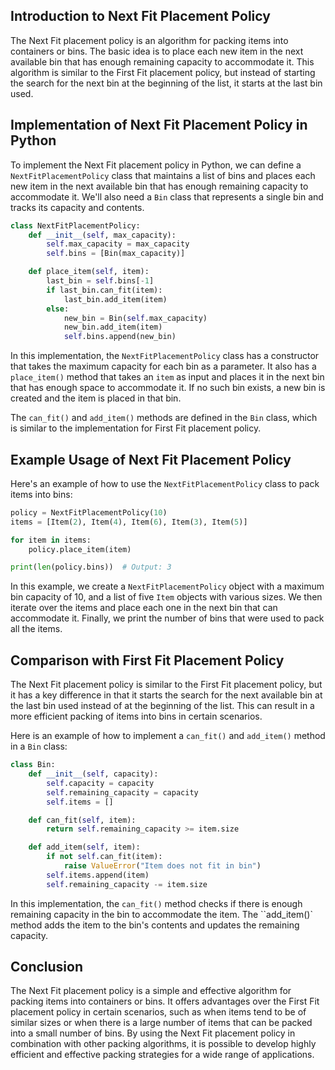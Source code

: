 ## Introduction to Next Fit Placement Policy

The Next Fit placement policy is an algorithm for packing items into containers or bins. The basic idea is to place each new item in the next available bin that has enough remaining capacity to accommodate it. This algorithm is similar to the First Fit placement policy, but instead of starting the search for the next bin at the beginning of the list, it starts at the last bin used.

## Implementation of Next Fit Placement Policy in Python

To implement the Next Fit placement policy in Python, we can define a `NextFitPlacementPolicy` class that maintains a list of bins and places each new item in the next available bin that has enough remaining capacity to accommodate it. We'll also need a `Bin` class that represents a single bin and tracks its capacity and contents.

```python
class NextFitPlacementPolicy:
    def __init__(self, max_capacity):
        self.max_capacity = max_capacity
        self.bins = [Bin(max_capacity)]

    def place_item(self, item):
        last_bin = self.bins[-1]
        if last_bin.can_fit(item):
            last_bin.add_item(item)
        else:
            new_bin = Bin(self.max_capacity)
            new_bin.add_item(item)
            self.bins.append(new_bin)
```
In this implementation, the `NextFitPlacementPolicy` class has a constructor that takes the maximum capacity for each bin as a parameter. It also has a `place_item()` method that takes an `item` as input and places it in the next bin that has enough space to accommodate it. If no such bin exists, a new bin is created and the item is placed in that bin.

The `can_fit()` and `add_item()` methods are defined in the `Bin` class, which is similar to the implementation for First Fit placement policy.

## Example Usage of Next Fit Placement Policy

Here's an example of how to use the `NextFitPlacementPolicy` class to pack items into bins:
```python
policy = NextFitPlacementPolicy(10)
items = [Item(2), Item(4), Item(6), Item(3), Item(5)]

for item in items:
    policy.place_item(item)

print(len(policy.bins))  # Output: 3
```

In this example, we create a `NextFitPlacementPolicy` object with a maximum bin capacity of 10, and a list of five `Item` objects with various sizes. We then iterate over the items and place each one in the next bin that can accommodate it. Finally, we print the number of bins that were used to pack all the items.

## Comparison with First Fit Placement Policy

The Next Fit placement policy is similar to the First Fit placement policy, but it has a key difference in that it starts the search for the next available bin at the last bin used instead of at the beginning of the list. This can result in a more efficient packing of items into bins in certain scenarios.

Here is an example of how to implement a `can_fit()` and `add_item()` method in a `Bin` class:
```python
class Bin:
    def __init__(self, capacity):
        self.capacity = capacity
        self.remaining_capacity = capacity
        self.items = []

    def can_fit(self, item):
        return self.remaining_capacity >= item.size

    def add_item(self, item):
        if not self.can_fit(item):
            raise ValueError("Item does not fit in bin")
        self.items.append(item)
        self.remaining_capacity -= item.size

```

In this implementation, the `can_fit()` method checks if there is enough remaining capacity in the bin to accommodate the item. The ``add_item()` method adds the item to the bin's contents and updates the remaining capacity.

## Conclusion

The Next Fit placement policy is a simple and effective algorithm for packing items into containers or bins. It offers advantages over the First Fit placement policy in certain scenarios, such as when items tend to be of similar sizes or when there is a large number of items that can be packed into a small number of bins. By using the Next Fit placement policy in combination with other packing algorithms, it is possible to develop highly efficient and effective packing strategies for a wide range of applications.